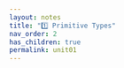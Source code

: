 ```yaml
---
layout: notes
title: "1️⃣ Primitive Types"
nav_order: 2
has_children: true
permalink: unit01
---
```

